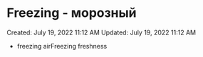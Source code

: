 # Freezing - морозный

Created: July 19, 2022 11:12 AM
Updated: July 19, 2022 11:12 AM

- freezing airFreezing freshness